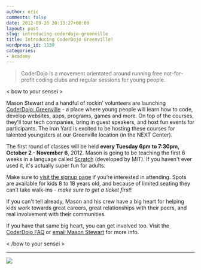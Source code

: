 ```yaml
---
author: eric
comments: false
date: 2012-09-26 20:13:27+00:00
layout: post
slug: introducing-coderdojo-greenville
title: Introducing CoderDojo Greenville!
wordpress_id: 1130
categories:
- Academy
---
```


> CoderDojo is a movement orientated around running free not-for-profit coding clubs and regular sessions for young people.




< bow to your sensei >

Mason Stewart and a handful of rockin' volunteers are launching [CoderDojo: Greenville](http://coderdojogreenville.com) - a place where young people will learn how to code, develop websites, apps, programs, games and more. On top of the courses, they'll tour tech companies, bring in guest speakers, and host fun events for participants. The Iron Yard is excited to be hosting these courses for talented youngsters at our Greenville location (in the NEXT Center). 

The first round of classes will be held **every Tuesday 6pm to 7:30pm, October 2 - November 6**, 2012. Mason is going to be teaching the first 6 weeks in a language called [Scratch](http://scratch.mit.edu/) (developed by MIT). If you haven't ever used it, it's actually super fun for adults.

Make sure to [visit the signup page](http://coderdojogreenville.com/signup) if you’re interested in attending. Spots are available for kids 8 to 18 years old, and because of limited seating they can’t take walk-ins - _make sure to get a ticket first_!

If you can't tell already, Mason and his crew have a big heart for helping kids work towards great careers, great relationships with their peers, and real involvement with their communities. 

If you have that same big heart, you can get involved too. Visit the [CoderDojo FAQ](http://coderdojogreenville.com/volunteer) or [email Mason Stewart](mailto:mason@coderdojogreenville.com?Subject=I'm%20interested%20in%20CoderDojo%20Greenville!) for more info.

< /bow to your sensei >



* * *



[![](http://blog.theironyard.com/wp-content/uploads/2012/09/tumblr_m9bs74IeSK1rehw0go1_1280-e1348678873438.jpg)](http://coderdojogreenville.com/post/30186775607/older-laptops-arent-great-for-todays-hd-movies)
